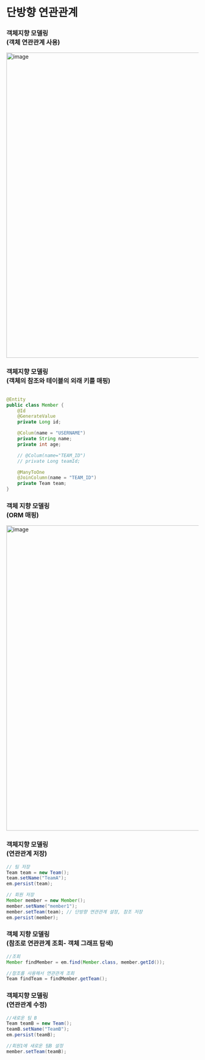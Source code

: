 # 단방향 연관관계

### 객체지향 모델링<br> (객체 연관관계 사용)
<img width="800" alt="image" src="https://user-images.githubusercontent.com/105579811/227723176-358d6dc5-311a-486e-92a0-deba742467c5.jpeg">

### 객체지향 모델링 <br> (객체의 참조와 테이블의 외래 키를 매핑)
```java

@Entity
public class Member {
    @Id
    @GenerateValue
    private Long id;

    @Colum(name = "USERNAME")
    private String name;
    private int age;

    // @Colum(name="TEAM_ID")
    // private Long teamId;

    @ManyToOne
    @JoinColumn(name = "TEAM_ID")
    private Team team;
}
```

### 객체 지향 모델링 <br> (ORM 매핑)
<img width="800" alt="image" src="https://user-images.githubusercontent.com/105579811/227723371-9131e9e4-2d23-4183-b350-9d5d0fdab955.jpeg">

### 객체지향 모델링<br> (연관관계 저장)
```java
// 팀 저장
Team team = new Team();
team.setName("TeamA");
em.persist(team);

// 회원 저장
Member member = new Member();
member.setName("member1");
member.setTeam(team); // 단방향 연관관계 설정, 참조 저장
em.persist(member);
```

### 객체 지향 모델링 <br> (참조로 연관관계 조회- 객체 그래프 탐색)
```java
//조회
Member findMember = em.find(Member.class, member.getId());

//참조를 사용해서 연관관계 조회
Team findTeam = findMember.getTeam();
```

### 객체지향 모델링 <br> (연관관계 수정)
```java
//새로운 팀 B
Team teamB = new Team();
teamB.setName("TeamB");
em.persist(teamB);

//회원1에 새로운 팀B 설정
member.setTeam(teamB);
```